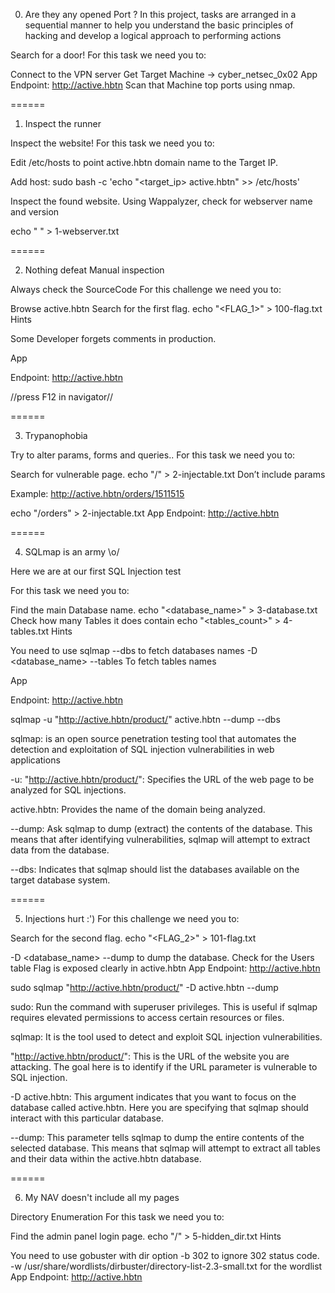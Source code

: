 0. Are they any opened Port ?
In this project, tasks are arranged in a sequential manner to help you understand the basic principles of hacking and develop a logical approach to performing actions



Search for a door!
For this task we need you to:

Connect to the VPN server
Get Target Machine -> cyber_netsec_0x02
App
Endpoint: http://active.hbtn
Scan that Machine top ports using nmap.

======

1. Inspect the runner

Inspect the website!
For this task we need you to:

Edit /etc/hosts to point active.hbtn domain name to the Target IP.

Add host:
sudo bash -c 'echo "<target_ip>    active.hbtn" >> /etc/hosts'

Inspect the found website.
Using Wappalyzer, check for webserver name and version

echo "<webservername> <webserverversion>" > 1-webserver.txt

======

2. Nothing defeat Manual inspection

Always check the SourceCode
For this challenge we need you to:

Browse active.hbtn
Search for the first flag.
echo "<FLAG_1>" > 100-flag.txt
Hints

Some Developer forgets comments in production.

App

Endpoint: http://active.hbtn

//press F12 in navigator//

======

3. Trypanophobia

Try to alter params, forms and queries..
For this task we need you to:

Search for vulnerable page.
echo "/<pathname>" > 2-injectable.txt
Don’t include params

Example: http://active.hbtn/orders/1511515

echo "/orders" > 2-injectable.txt
App
Endpoint: http://active.hbtn

======

4. SQLmap is an army \o/

Here we are at our first SQL Injection test

For this task we need you to:

Find the main Database name.
echo "<database_name>" > 3-database.txt
Check how many Tables it does contain
echo "<tables_count>" > 4-tables.txt
Hints

You need to use sqlmap
--dbs to fetch databases names
-D <database_name> --tables To fetch tables names

App

Endpoint: http://active.hbtn

sqlmap -u "http://active.hbtn/product/" active.hbtn --dump --dbs 

sqlmap: 
is an open source penetration testing tool that automates the detection and exploitation of SQL injection vulnerabilities in web applications

-u:
"http://active.hbtn/product/": Specifies the URL of the web page to be analyzed for SQL injections.

active.hbtn: 
Provides the name of the domain being analyzed.

--dump: 
Ask sqlmap to dump (extract) the contents of the database. This means that after identifying vulnerabilities, sqlmap will attempt to extract data from the database.

--dbs: 
Indicates that sqlmap should list the databases available on the target database system.

======

5. Injections hurt :')
For this challenge we need you to:

Search for the second flag.
echo "<FLAG_2>" > 101-flag.txt

-D <database_name> --dump to dump the database.
Check for the Users table
Flag is exposed clearly in active.hbtn
App
Endpoint: http://active.hbtn

sudo sqlmap "http://active.hbtn/product/" -D active.hbtn --dump


sudo: 
Run the command with superuser privileges. This is useful if sqlmap requires elevated permissions to access certain resources or files.

sqlmap:
It is the tool used to detect and exploit SQL injection vulnerabilities.

"http://active.hbtn/product/": 
This is the URL of the website you are attacking. The goal here is to identify if the URL parameter is vulnerable to SQL injection.

-D active.hbtn: 
This argument indicates that you want to focus on the database called active.hbtn. Here you are specifying that sqlmap should interact with this particular database.

--dump: 
This parameter tells sqlmap to dump the entire contents of the selected database. This means that sqlmap will attempt to extract all tables and their data within the active.hbtn database.

======

6. My NAV doesn't include all my pages

Directory Enumeration
For this task we need you to:

Find the admin panel login page.
echo "/<pathname>" > 5-hidden_dir.txt
Hints

You need to use gobuster with dir option
-b 302 to ignore 302 status code.
-w /usr/share/wordlists/dirbuster/directory-list-2.3-small.txt for the wordlist
App
Endpoint: http://active.hbtn

